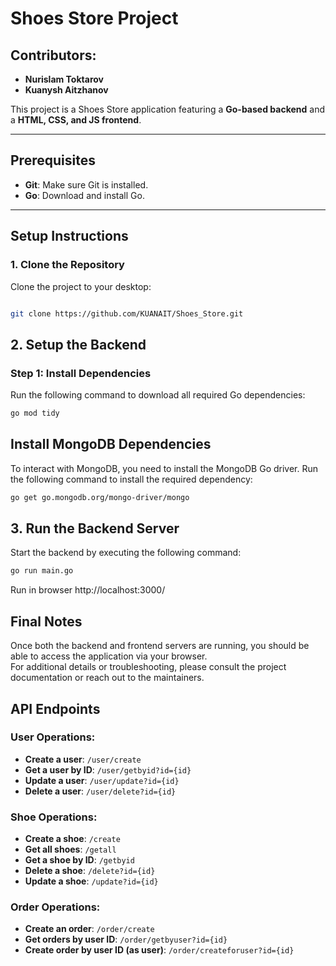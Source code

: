 # Shoes Store Project

## Contributors:
- **Nurislam Toktarov**
- **Kuanysh Aitzhanov**

This project is a Shoes Store application featuring a **Go-based backend** and a **HTML, CSS, and JS frontend**.

---

## Prerequisites
- **Git**: Make sure Git is installed.
- **Go**: Download and install Go.

---

## Setup Instructions

### 1. Clone the Repository
Clone the project to your desktop:
```bash

git clone https://github.com/KUANAIT/Shoes_Store.git
```

## 2. Setup the Backend

### Step 1: Install Dependencies
Run the following command to download all required Go dependencies:
```bash
go mod tidy
```
## Install MongoDB Dependencies
To interact with MongoDB, you need to install the MongoDB Go driver. Run the following command to install the required dependency:

```bash
go get go.mongodb.org/mongo-driver/mongo
```
## 3. Run the Backend Server
Start the backend by executing the following command:
```bash
go run main.go
```
Run in browser http://localhost:3000/
## Final Notes
Once both the backend and frontend servers are running, you should be able to access the application via your browser.  
For additional details or troubleshooting, please consult the project documentation or reach out to the maintainers.

## API Endpoints

### User Operations:
- **Create a user**: `/user/create`
- **Get a user by ID**: `/user/getbyid?id={id}`
- **Update a user**: `/user/update?id={id}`
- **Delete a user**: `/user/delete?id={id}`

### Shoe Operations:
- **Create a shoe**: `/create`
- **Get all shoes**: `/getall`
- **Get a shoe by ID**: `/getbyid`
- **Delete a shoe**: `/delete?id={id}`
- **Update a shoe**: `/update?id={id}`

### Order Operations:
- **Create an order**: `/order/create`
- **Get orders by user ID**: `/order/getbyuser?id={id}`
- **Create order by user ID (as user)**: `/order/createforuser?id={id}`
